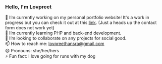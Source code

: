 ### Hello, I'm Lovpreet

<!--
**lhansra/lhansra** is a ✨ _special_ ✨ repository because its `README.md` (this file) appears on your GitHub profile.

Here are some ideas to get you started:

- 🔭 I’m currently working on my personal portfolio website! It's a work in progress but you can check it out at this [link](https://lh-tech-portfolio.web.app/). (Just a heads up the contact form does not work yet)
- 🌱 I’m currently learning PHP and back-end development.
- 👯 I’m looking to collaborate on any projects for social good.
- 📫 How to reach me: lovpreethansra@gmail.com
- 😄 Pronouns: she/her/hers
- ⚡ Fun fact: I love going for runs with my dog 
-->

 🔭 I’m currently working on my personal portfolio website! It's a work in progress but you can check it out at this [link](https://lh-tech-portfolio.web.app/). (Just a heads up the contact form does not work yet)<br>
 🌱 I’m currently learning PHP and back-end development.<br>
 👯 I’m looking to collaborate on any projects for social good.<br>
 📫 How to reach me: lovpreethansra@gmail.com<br>
 😄 Pronouns: she/her/hers<br>
 ⚡ Fun fact: I love going for runs with my dog<br>
